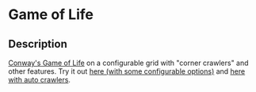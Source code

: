Game of Life
==========

## Description
<a href="http://en.wikipedia.org/wiki/Conway's_Game_of_Life">Conway's Game of Life</a> on a configurable grid with "corner crawlers" and other features. Try it out <a href="http://htmlpreview.github.com/?http://github.com/amarkosian/gameoflife/master/index.html">here (with some configurable options)</a> and <a href="http://htmlpreview.github.com/?http://github.com/amarkosian/gameoflife/master/auto.html">here with auto crawlers</a>.


